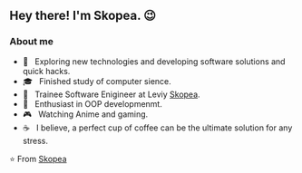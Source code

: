<h2> Hey there! I'm Skopea. 😉</h2>

<h3> About me </h3>

- 🤔 &nbsp; Exploring new technologies and developing software solutions and quick hacks.
- 🎓 &nbsp; Finished study of computer sience.
- 💼 &nbsp; Trainee Software Enigineer at Leviy [Skopea](https://leviy.com/).
- 🌱 &nbsp; Enthusiast in OOP developmenmt.
- 🎮 &nbsp; Watching Anime and gaming.
- ☕ &nbsp; I believe, a perfect cup of coffee can be the ultimate solution for any stress. 

⭐️ From [Skopea](https://github.com/Skopea)
